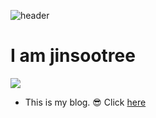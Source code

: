 ![header](https://capsule-render.vercel.app/api?type=rounded&color=gradient&text=%20Hello%World!%20&height=300&fontSize=100&textBg=true)
# I am jinsootree
<a href="https://velog.io/@colorful-stars" target="_blank"><img src="https://xn--2z1bj25a.shop/?style=flat-square&logo=Vimeo&logoColor=white"/></a>
* This is my blog. 😎 Click [here](https://xn--2z1bj25a.shop/)

